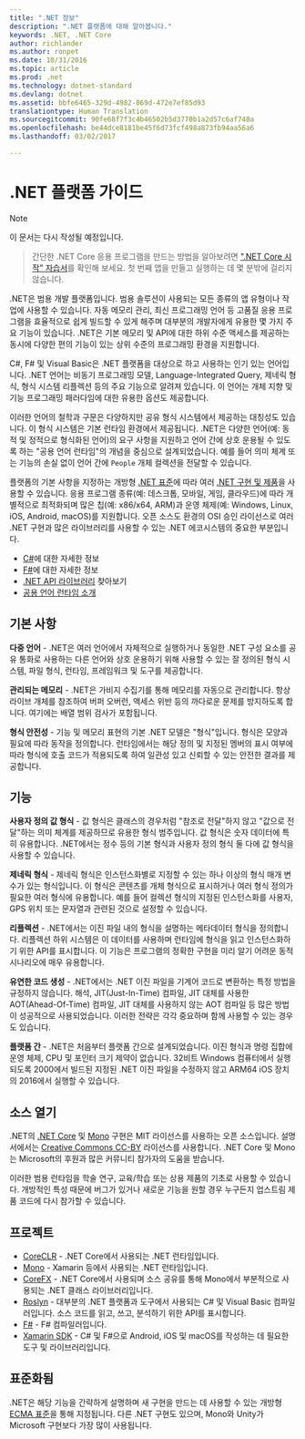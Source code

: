 ```yaml
---
title: ".NET 정보"
description: ".NET 플랫폼에 대해 알아봅니다."
keywords: .NET, .NET Core
author: richlander
ms.author: ronpet
ms.date: 10/31/2016
ms.topic: article
ms.prod: .net
ms.technology: dotnet-standard
ms.devlang: dotnet
ms.assetid: bbfe6465-329d-4982-869d-472e7ef85d93
translationtype: Human Translation
ms.sourcegitcommit: 90fe68f7f3c4b46502b5d3770b1a2d57c6af748a
ms.openlocfilehash: be44dce8181be45f6d73fcf498a873fb94aa56a6
ms.lasthandoff: 03/02/2017

---
```


# <a name="net-platform-guide"></a>.NET 플랫폼 가이드

> [!NOTE]
이 문서는 다시 작성될 예정입니다.

> 간단한 .NET Core 응용 프로그램을 만드는 방법을 알아보려면 [".NET Core 시작" 자습서](../core/getting-started.md)를 확인해 보세요. 첫 번째 앱을 만들고 실행하는 데 몇 분밖에 걸리지 않습니다.

.NET은 범용 개발 플랫폼입니다. 범용 솔루션이 사용되는 모든 종류의 앱 유형이나 작업에 사용할 수 있습니다. 자동 메모리 관리, 최신 프로그래밍 언어 등 고품질 응용 프로그램을 효율적으로 쉽게 빌드할 수 있게 해주며 대부분의 개발자에게 유용한 몇 가지 주요 기능이 있습니다. .NET은 기본 메모리 및 API에 대한 하위 수준 액세스를 제공하는 동시에 다양한 편의 기능이 있는 상위 수준의 프로그래밍 환경을 지원합니다.

C#, F# 및 Visual Basic은 .NET 플랫폼을 대상으로 하고 사용하는 인기 있는 언어입니다. .NET 언어는 비동기 프로그래밍 모델, Language-Integrated Query, 제네릭 형식, 형식 시스템 리플렉션 등의 주요 기능으로 알려져 있습니다. 이 언어는 개체 지향 및 기능 프로그래밍 패러다임에 대한 유용한 옵션도 제공합니다.

이러한 언어의 철학과 구문은 다양하지만 공유 형식 시스템에서 제공하는 대칭성도 있습니다. 이 형식 시스템은 기본 런타임 환경에서 제공됩니다. .NET은 다양한 언어(예: 동적 및 정적으로 형식화된 언어)의 요구 사항을 지원하고 언어 간에 상호 운용될 수 있도록 하는 "공용 언어 런타임"의 개념을 중심으로 설계되었습니다. 예를 들어 의미 체계 또는 기능의 손실 없이 언어 간에 `People` 개체 컬렉션을 전달할 수 있습니다.

플랫폼의 기본 사항을 지정하는 개방형 [.NET 표준](https://github.com/dotnet/coreclr/blob/master/Documentation/project-docs/dotnet-standards.md)에 따라 여러 [.NET 구현 및 제품](components.md)을 사용할 수 있습니다. 응용 프로그램 종류(예: 데스크톱, 모바일, 게임, 클라우드)에 따라 개별적으로 최적화되며 많은 칩(예: x86/x64, ARM)과 운영 체제(예: Windows, Linux, iOS, Android, macOS)를 지원합니다. 오픈 소스도 환경의 OSI 승인 라이선스로 여러 .NET 구현과 많은 라이브러리를 사용할 수 있는 .NET 에코시스템의 중요한 부분입니다.

- [C#](../csharp/index.md)에 대한 자세한 정보
- [F#](../fsharp/index.md)에 대한 자세한 정보
- [.NET API 라이브러리](../../api/index.md) 찾아보기
- [공용 언어 런타임 소개](https://github.com/dotnet/coreclr/blob/master/Documentation/botr/intro-to-clr.md)

<a name="fundamentals"></a>기본 사항
------------

**다중 언어** - .NET은 여러 언어에서 자체적으로 실행하거나 동일한 .NET 구성 요소를 공유 통화로 사용하는 다른 언어와 상호 운용하기 위해 사용할 수 있는 잘 정의된 형식 시스템, 파일 형식, 런타임, 프레임워크 및 도구를 제공합니다.

**관리되는 메모리** - .NET은 가비지 수집기를 통해 메모리를 자동으로 관리합니다. 항상 라이브 개체를 참조하여 버퍼 오버런, 액세스 위반 등의 까다로운 문제를 방지하도록 합니다. 여기에는 배열 범위 검사가 포함됩니다.

**형식 안전성** - 기능 및 메모리 표현의 기본 .NET 모델은 "형식"입니다. 형식은 모양과 필요에 따라 동작을 정의합니다. 런타임에서는 해당 정의 및 지정된 멤버의 표시 여부에 따라 형식에 호출 코드가 적용되도록 하여 일관성 있고 신뢰할 수 있는 안전한 결과를 제공합니다.

<a name="features"></a>기능
--------

**사용자 정의 값 형식** - 값 형식은 클래스의 경우처럼 "참조로 전달"하지 않고 "값으로 전달"하는 의미 체계를 제공하므로 유용한 형식 범주입니다. 값 형식은 숫자 데이터에 특히 유용합니다. .NET에서는 정수 등의 기본 형식과 사용자 정의 형식 둘 다에 값 형식을 사용할 수 있습니다.

**제네릭 형식** - 제네릭 형식은 인스턴스화별로 지정할 수 있는 하나 이상의 형식 매개 변수가 있는 형식입니다. 이 형식은 콘텐츠를 개체 형식으로 표시하거나 여러 형식 정의가 필요한 여러 형식에 유용합니다. 예를 들어 컬렉션 형식의 지정된 인스턴스화를 사용자, GPS 위치 또는 문자열과 관련된 것으로 설정할 수 있습니다.

**리플렉션** - .NET에서는 이진 파일 내의 형식을 설명하는 메타데이터 형식을 정의합니다. 리플렉션 하위 시스템은 이 데이터를 사용하며 런타임에 형식을 읽고 인스턴스화하기 위한 API를 표시합니다. 이 기능은 프로그램의 정확한 구현을 미리 알기 어려운 동적 시나리오에 매우 유용합니다.

**유연한 코드 생성** - .NET에서는 .NET 이진 파일을 기계어 코드로 변환하는 특정 방법을 규정하지 않습니다. 해석, JIT(Just-In-Time) 컴파일, JIT 대체를 사용한 AOT(Ahead-Of-Time) 컴파일, JIT 대체를 사용하지 않는 AOT 컴파일 등 많은 방법이 성공적으로 사용되었습니다. 이러한 전략은 각각 중요하며 함께 사용할 수 있는 경우도 있습니다.

**플랫폼 간** - .NET은 처음부터 플랫폼 간으로 설계되었습니다. 이진 형식과 명령 집합에 운영 체제, CPU 및 포인터 크기 제약이 없습니다. 32비트 Windows 컴퓨터에서 실행되도록 2000에서 빌드된 지정된 .NET 이진 파일을 수정하지 않고 ARM64 iOS 장치의 2016에서 실행할 수 있습니다.

<a name="open-source"></a>소스 열기
-----------

.NET의 [.NET Core](https://github.com/dotnet/core) 및 [Mono](https://github.com/mono/mono) 구현은 MIT 라이선스를 사용하는 오픈 소스입니다. 설명서에서는 [Creative Commons CC-BY](https://creativecommons.org/licenses/by/4.0/) 라이선스를 사용합니다. .NET Core 및 Mono는 Microsoft의 후원과 많은 커뮤니티 참가자의 도움을 받습니다. 

이러한 범용 런타임을 학술 연구, 교육/학습 또는 상용 제품의 기초로 사용할 수 있습니다. 개방적인 특성 때문에 버그가 있거나 새로운 기능을 원할 경우 누구든지 업스트림 제품 코드에 다시 참가할 수 있습니다.

<a name="projects"></a>프로젝트
--------

- [CoreCLR](https://github.com/dotnet/coreclr) - .NET Core에서 사용되는 .NET 런타임입니다.
- [Mono](https://github.com/mono/mono) - Xamarin 등에서 사용되는 .NET 런타임입니다.
- [CoreFX](https://github.com/dotnet/coreclr) - .NET Core에서 사용되며 소스 공유를 통해 Mono에서 부분적으로 사용되는 .NET 클래스 라이브러리입니다.
- [Roslyn](https://github.com/dotnet/roslyn) - 대부분의 .NET 플랫폼과 도구에서 사용되는 C# 및 Visual Basic 컴파일러입니다. 소스 코드를 읽고, 쓰고, 분석하기 위한 API를 표시합니다.
- [F#](https://github.com/microsoft/visualfsharp) - F# 컴파일러입니다.
- [Xamarin SDK](http://open.xamarin.com) - C# 및 F#으로 Android, iOS 및 macOS를 작성하는 데 필요한 도구 및 라이브러리입니다.

<a name="standardized"></a>표준화됨
------------

.NET은 해당 기능을 간략하게 설명하며 새 구현을 만드는 데 사용할 수 있는 개방형 [ECMA 표준](https://github.com/dotnet/coreclr/blob/master/Documentation/project-docs/dotnet-standards.md)을 통해 지정됩니다. 다른 .NET 구현도 있으며, Mono와 Unity가 Microsoft 구현보다 가장 많이 사용됩니다.



